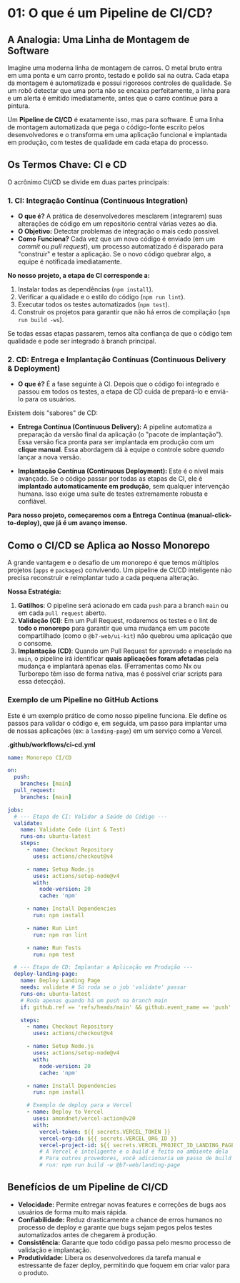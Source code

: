 # 01: O que é um Pipeline de CI/CD?

## A Analogia: Uma Linha de Montagem de Software

Imagine uma moderna linha de montagem de carros. O metal bruto entra em uma ponta e um carro pronto, testado e polido sai na outra. Cada etapa da montagem é automatizada e possui rigorosos controles de qualidade. Se um robô detectar que uma porta não se encaixa perfeitamente, a linha para e um alerta é emitido imediatamente, antes que o carro continue para a pintura.

Um **Pipeline de CI/CD** é exatamente isso, mas para software. É uma linha de montagem automatizada que pega o código-fonte escrito pelos desenvolvedores e o transforma em uma aplicação funcional e implantada em produção, com testes de qualidade em cada etapa do processo.

## Os Termos Chave: CI e CD

O acrônimo CI/CD se divide em duas partes principais:

### 1. CI: Integração Contínua (Continuous Integration)

- **O que é?** A prática de desenvolvedores mesclarem (integrarem) suas alterações de código em um repositório central várias vezes ao dia.
- **O Objetivo:** Detectar problemas de integração o mais cedo possível.
- **Como Funciona?** Cada vez que um novo código é enviado (em um _commit_ ou _pull request_), um processo automatizado é disparado para "construir" e testar a aplicação. Se o novo código quebrar algo, a equipe é notificada imediatamente.

**No nosso projeto, a etapa de CI corresponde a:**

1.  Instalar todas as dependências (`npm install`).
2.  Verificar a qualidade e o estilo do código (`npm run lint`).
3.  Executar todos os testes automatizados (`npm test`).
4.  Construir os projetos para garantir que não há erros de compilação (`npm run build -ws`).

Se todas essas etapas passarem, temos alta confiança de que o código tem qualidade e pode ser integrado à branch principal.

### 2. CD: Entrega e Implantação Contínuas (Continuous Delivery & Deployment)

- **O que é?** É a fase seguinte à CI. Depois que o código foi integrado e passou em todos os testes, a etapa de CD cuida de prepará-lo e enviá-lo para os usuários.

Existem dois "sabores" de CD:

- **Entrega Contínua (Continuous Delivery):** A pipeline automatiza a preparação da versão final da aplicação (o "pacote de implantação"). Essa versão fica pronta para ser implantada em produção com um **clique manual**. Essa abordagem dá à equipe o controle sobre _quando_ lançar a nova versão.

- **Implantação Contínua (Continuous Deployment):** Este é o nível mais avançado. Se o código passar por todas as etapas de CI, ele é **implantado automaticamente em produção**, sem qualquer intervenção humana. Isso exige uma suíte de testes extremamente robusta e confiável.

**Para nosso projeto, começaremos com a Entrega Contínua (manual-click-to-deploy), que já é um avanço imenso.**

## Como o CI/CD se Aplica ao Nosso Monorepo

A grande vantagem e o desafio de um monorepo é que temos múltiplos projetos (`apps` e `packages`) convivendo. Um pipeline de CI/CD inteligente não precisa reconstruir e reimplantar tudo a cada pequena alteração.

**Nossa Estratégia:**

1.  **Gatilhos**: O pipeline será acionado em cada `push` para a branch `main` ou em cada `pull request` aberto.
2.  **Validação (CI)**: Em um Pull Request, rodaremos os testes e o lint de **todo o monorepo** para garantir que uma mudança em um pacote compartilhado (como o `@b7-web/ui-kit`) não quebrou uma aplicação que o consome.
3.  **Implantação (CD)**: Quando um Pull Request for aprovado e mesclado na `main`, o pipeline irá identificar **quais aplicações foram afetadas** pela mudança e implantará apenas elas. (Ferramentas como Nx ou Turborepo têm isso de forma nativa, mas é possível criar scripts para essa detecção).

### Exemplo de um Pipeline no GitHub Actions

Este é um exemplo prático de como nosso pipeline funciona. Ele define os passos para validar o código e, em seguida, um passo para implantar uma de nossas aplicações (ex: a `landing-page`) em um serviço como a Vercel.

**.github/workflows/ci-cd.yml**

```yml
name: Monorepo CI/CD

on:
  push:
    branches: [main]
  pull_request:
    branches: [main]

jobs:
  # --- Etapa de CI: Validar a Saúde do Código ---
  validate:
    name: Validate Code (Lint & Test)
    runs-on: ubuntu-latest
    steps:
      - name: Checkout Repository
        uses: actions/checkout@v4

      - name: Setup Node.js
        uses: actions/setup-node@v4
        with:
          node-version: 20
          cache: 'npm'

      - name: Install Dependencies
        run: npm install

      - name: Run Lint
        run: npm run lint

      - name: Run Tests
        run: npm test

  # --- Etapa de CD: Implantar a Aplicação em Produção ---
  deploy-landing-page:
    name: Deploy Landing Page
    needs: validate # Só roda se o job 'validate' passar
    runs-on: ubuntu-latest
    # Roda apenas quando há um push na branch main
    if: github.ref == 'refs/heads/main' && github.event_name == 'push'

    steps:
      - name: Checkout Repository
        uses: actions/checkout@v4

      - name: Setup Node.js
        uses: actions/setup-node@v4
        with:
          node-version: 20
          cache: 'npm'

      - name: Install Dependencies
        run: npm install

      # Exemplo de deploy para a Vercel
      - name: Deploy to Vercel
        uses: amondnet/vercel-action@v20
        with:
          vercel-token: ${{ secrets.VERCEL_TOKEN }}
          vercel-org-id: ${{ secrets.VERCEL_ORG_ID }}
          vercel-project-id: ${{ secrets.VERCEL_PROJECT_ID_LANDING_PAGE }}
          # A Vercel é inteligente e o build é feito no ambiente dela
          # Para outros provedores, você adicionaria um passo de build aqui:
          # run: npm run build -w @b7-web/landing-page
```

## Benefícios de um Pipeline de CI/CD

- **Velocidade:** Permite entregar novas features e correções de bugs aos usuários de forma muito mais rápida.
- **Confiabilidade:** Reduz drasticamente a chance de erros humanos no processo de deploy e garante que bugs sejam pegos pelos testes automatizados antes de chegarem à produção.
- **Consistência:** Garante que todo código passa pelo mesmo processo de validação e implantação.
- **Produtividade:** Libera os desenvolvedores da tarefa manual e estressante de fazer deploy, permitindo que foquem em criar valor para o produto.

```

```
